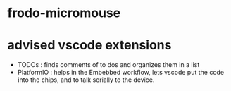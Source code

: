 # frodo-micromouse

# advised vscode extensions
 - TODOs : finds comments of to dos and organizes them in a list
 - PlatformIO : helps in the Embebbed workflow, lets  vscode put the code into the chips, and to talk serially to the device.
